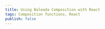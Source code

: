 ```yaml
---
title: Using Baleada Composition with React
tags: Composition functions, React
publish: false
---
```

